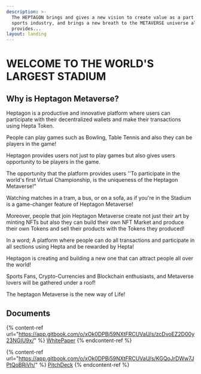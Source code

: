 ```yaml
---
description: >-
  The HEPTAGON brings and gives a new vision to create value as a part of the
  sports industry, and brings a new breath to the METAVERSE universe also
  provides...
layout: landing
---
```


# WELCOME TO THE WORLD'S LARGEST STADIUM

## Why is Heptagon Metaverse? <a href="#why-heptagon" id="why-heptagon"></a>

Heptagon is a productive and innovative platform where users can participate with their decentralized wallets and make their transactions using Hepta Token.

People can play games such as Bowling, Table Tennis and also they can be players in the game!

Heptagon provides users not just to play games but also gives users opportunity to be players in the game.

The opportunity that the platform provides users ''To participate in the world's first Virtual Championship, is the uniqueness of the Heptagon Metaverse!"

Watching matches in a tram, a bus, or on a sofa, as if you're in the Stadium is a game-changer feature of Heptagon Metaverse!

Moreover, people that join Heptagon Metaverse create not just their art by minting NFTs but also they can build their own NFT Market and produce their own Tokens and sell their products with the Tokens they produced!

In a word; A platform where people can do all transactions and participate in all sections using Hepta and be rewarded by Hepta!

Heptagon is creating and building a new one that can attract people all over the world!

Sports Fans, Crypto-Currencies and Blockchain enthusiasts, and Metaverse lovers will be gathered under a roof!

The heptagon Metaverse is the new way of Life!

## Documents

{% content-ref url="https://app.gitbook.com/o/xOk0DPBj59NXtFRCUVaU/s/zcDvoEZ2D00y23NGIU9x/" %}
[WhitePaper](https://app.gitbook.com/o/xOk0DPBj59NXtFRCUVaU/s/zcDvoEZ2D00y23NGIU9x/)
{% endcontent-ref %}

{% content-ref url="https://app.gitbook.com/o/xOk0DPBj59NXtFRCUVaU/s/KGQoJrDWw7JPtQoBRiVh/" %}
[PitchDeck](https://app.gitbook.com/o/xOk0DPBj59NXtFRCUVaU/s/KGQoJrDWw7JPtQoBRiVh/)
{% endcontent-ref %}
